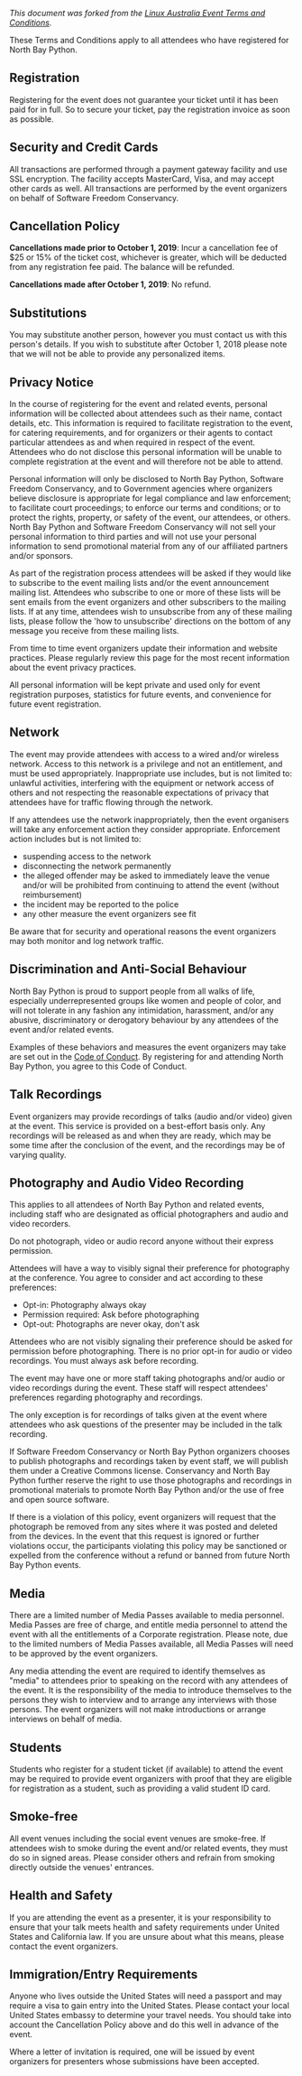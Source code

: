 *This document was forked from the [Linux Australia Event Terms and Conditions](https://github.com/linuxaustralia/constitution_and_policies/blob/master/terms_and_conditions.md).*

These Terms and Conditions apply to all attendees who have registered for North Bay Python.

Registration
------------

Registering for the event does not guarantee your ticket until it has been paid for in full. So to secure your ticket, pay the registration invoice as soon as possible.

Security and Credit Cards
-------------------------

All transactions are performed through a payment gateway facility and use SSL encryption. The facility accepts MasterCard, Visa, and may accept other cards as well. All transactions are performed by the event organizers on behalf of Software Freedom Conservancy.

Cancellation Policy
-------------------

**Cancellations made prior to October 1, 2019**: Incur a cancellation fee of $25 or 15% of the ticket cost, whichever is greater, which will be deducted from any registration fee paid. The balance will be refunded.

**Cancellations made after October 1, 2019**: No refund.

Substitutions
-------------

You may substitute another person, however you must contact us with this person's details. If you wish to substitute after October 1, 2018 please note that we will not be able to provide any personalized items.

Privacy Notice
--------------

In the course of registering for the event and related events, personal information will be collected about attendees such as their name, contact details, etc. This information is required to facilitate registration to the event, for catering requirements, and for organizers or their agents to contact particular attendees as and when required in respect of the event. Attendees who do not disclose this personal information will be unable to complete registration at the event and will therefore not be able to attend.

Personal information will only be disclosed to North Bay Python, Software Freedom Conservancy, and to Government agencies where organizers believe disclosure is appropriate for legal compliance and law enforcement; to facilitate court proceedings; to enforce our terms and conditions; or to protect the rights, property, or safety of the event, our attendees, or others. North Bay Python and Software Freedom Conservancy will not sell your personal information to third parties and will not use your personal information to send promotional material from any of our affiliated partners and/or sponsors.

As part of the registration process attendees will be asked if they would like to subscribe to the event mailing lists and/or the event announcement mailing list. Attendees who subscribe to one or more of these lists will be sent emails from the event organizers and other subscribers to the mailing lists. If at any time, attendees wish to unsubscribe from any of these mailing lists, please follow the 'how to unsubscribe' directions on the bottom of any message you receive from these mailing lists.

From time to time event organizers update their information and website practices. Please regularly review this page for the most recent information about the event privacy practices.

All personal information will be kept private and used only for event registration purposes, statistics for future events, and convenience for future event registration.

Network
-------

The event may provide attendees with access to a wired and/or wireless network. Access to this network is a privilege and not an entitlement, and must be used appropriately. Inappropriate use includes, but is not limited to: unlawful activities, interfering with the equipment or network access of others and not respecting the reasonable expectations of privacy that attendees have for traffic flowing through the network.

If any attendees use the network inappropriately, then the event organisers will take any enforcement action they consider appropriate. Enforcement action includes but is not limited to:

* suspending access to the network
* disconnecting the network permanently
* the alleged offender may be asked to immediately leave the venue and/or will be prohibited from continuing to attend the event (without reimbursement)
* the incident may be reported to the police
* any other measure the event organizers see fit

Be aware that for security and operational reasons the event organizers may both monitor and log network traffic.

Discrimination and Anti-Social Behaviour
----------------------------------------

North Bay Python is proud to support people from all walks of life, especially underrepresented groups like women and people of color, and will not tolerate in any fashion any intimidation, harassment, and/or any abusive, discriminatory or derogatory behaviour by any attendees of the event and/or related events.

Examples of these behaviors and measures the event organizers may take are set out in the [Code of Conduct](/code-of-conduct). By registering for and attending North Bay Python, you agree to this Code of Conduct.

Talk Recordings
---------------

Event organizers may provide recordings of talks (audio and/or video) given at the event. This service is provided on a best-effort basis only. Any recordings will be released as and when they are ready, which may be some time after the conclusion of the event, and the recordings may be of varying quality.

Photography and Audio Video Recording
-------------------------------------

This applies to all attendees of North Bay Python and related events, including staff who are designated as official photographers and audio and video recorders.

Do not photograph, video or audio record anyone without their express permission.

Attendees will have a way to visibly signal their preference for photography at the conference. You agree to consider and act according to these preferences:

* Opt-in: Photography always okay
* Permission required: Ask before photographing
* Opt-out: Photographs are never okay, don't ask

Attendees who are not visibly signaling their preference should be asked for permission before photographing.  There is no prior opt-in for audio or video recordings. You must always ask before recording.

The event may have one or more staff taking photographs and/or audio or video recordings during the event. These staff will respect attendees' preferences regarding photography and recordings.

The only exception is for recordings of talks given at the event where attendees who ask questions of the presenter may be included in the talk recording.

If Software Freedom Conservancy or North Bay Python organizers chooses to publish photographs and recordings taken by event staff, we will publish them under a Creative Commons license. Conservancy and North Bay Python further reserve the right to use those photographs and recordings in promotional materials to promote North Bay Python and/or the use of free and open source software.

If there is a violation of this policy, event organizers will request that the photograph be removed from any sites where it was posted and deleted from the devices. In the event that this request is ignored or further violations occur, the participants violating this policy may be sanctioned or expelled from the conference without a refund or banned from future North Bay Python events.

Media
-----

There are a limited number of Media Passes available to media personnel. Media Passes are free of charge, and entitle media personnel to attend the event with all the entitlements of a Corporate registration. Please note, due to the limited numbers of Media Passes available, all Media Passes will need to be approved by the event organizers.

Any media attending the event are required to identify themselves as "media" to attendees prior to speaking on the record with any attendees of the event. It is the responsibility of the media to introduce themselves to the persons they wish to interview and to arrange any interviews with those persons. The event organizers will not make introductions or arrange interviews on behalf of media.

Students
--------

Students who register for a student ticket (if available) to attend the event may be required to provide event organizers with proof that they are eligible for registration as a student, such as providing a valid student ID card.

Smoke-free
----------

All event venues including the social event venues are smoke-free. If attendees wish to smoke during the event and/or related events, they must do so in signed areas. Please consider others and refrain from smoking directly outside the venues' entrances.

Health and Safety
-----------------

If you are attending the event as a presenter, it is your responsibility to ensure that your talk meets health and safety requirements under United States and California law. If you are unsure about what this means, please contact the event organizers.

Immigration/Entry Requirements
------------------------------

Anyone who lives outside the United States will need a passport and may require a visa to gain entry into the United States. Please contact your local United States embassy to determine your travel needs. You should take into account the Cancellation Policy above and do this well in advance of the event.

Where a letter of invitation is required, one will be issued by event organizers for presenters whose submissions have been accepted.
